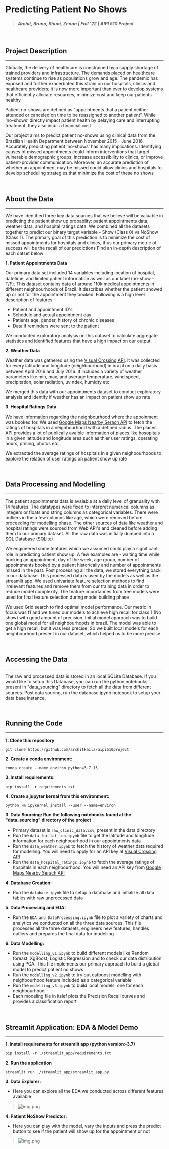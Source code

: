# Predicting Patient No Shows
> #### _Archit, Bruno, Shuai, Zenan | Fall '22 | AIPI 510 Project_
&nbsp;

## Project Description
---
Globally, the delivery of healthcare is constrained by a supply shortage of trained providers and infrastructure. The demands placed on healthcare systems continue to rise as populations grow and age. The pandemic has exposed and further exacerbated this strain on our hospitals, clinics and healthcare providers; it is now more important than ever to develop systems that efficiently allocate resources, minimize cost and keep our patients healthy

Patient no-shows are defined as “appointments that a patient neither attended or canceled on time to be reassigned to another patient”. While ‘no-shows’ directly impact patient health by delaying care and interrupting treatment, they also incur a financial cost

Our project aims to predict patient no-shows using clinical data from the Brazilian Health Department between November 2015 - June 2016. Accurately predicting patient ‘no-shows’ has many implications. Identifying causes of missed appointments could inform interventions that target vulnerable demographic groups, increase accessibility to clinics, or improve patient-provider communication. Moreover, an accurate prediction of whether an appointment may be missed could allow clinics and hospitals to develop scheduling strategies that minimize the cost of these no shows

&nbsp;
## About the Data
---
We have identified three key data sources that we believe will be valuable in predicting the patient show up probablity: patient appointments data, weather data, and hospital ratings data. We combined all the datasets together to predict our binary target variable - Show (Class 0) vs NoShow (Class 1). The primary goal of this prediction is to minimize the cost of missed appointments for hospitals and clinics, thus our primary metric of success will be the recall of our predictions
Find an in-depth description of each datset below:

**1. Patient Appointments Data**

Our primary data set included 14 variables including location of hospital, datetime, and limited patient information as well as our label (no-show - T/F). This dataset contains data of around 110k medical appointments in different neighbourhoods of Brazil. It describes whether the patient showed up or not for the appointment they booked. Following is a high level description of features:
- Patient and appointment ID's
- Schedule and actual appointment day
- Patients age, gender, history of chronic diseases
- Data if reminders were sent to the patient

We conducted exploratory analysis on this dataset to calculate aggregate statistics and identified features that have a high impact on our output. 

**2. Weather Data**

Weather data was gathered using the [Visual Crossing API](https://www.visualcrossing.com/). It was collected for every latitude and longitude (neighbourhood) in brazil on a daily basis between April 2016 and July 2016. It includes a variety of weather parameters like min, max, and average temperature, wind speed, precipitation, solar radiation, uv ndex, humidty etc. 

We merged this data with our appointments dataset to conduct exploratory analysis and identify if weather has an impact on patient show up rate. 

**3. Hospital Ratings Data**

We have information regarding the neighbourhood where the appoinment was booked for. We used [Google Maps Nearby Serach API](https://developers.google.com/maps/documentation/places/web-service/search-nearby) to fetch the ratings of hospitals in a neighbourhood with a defined radius. The places API provides a lot of publically avaible information of places like hosopitals in a given latitude and longitude area such as thier user ratings, operating hours, pricing, photos etc. 

We extracted the average ratings of hospitals in a given neighbourhoods to explore the relation of user ratings on patient show up rate

&nbsp;
## Data Processing and Modelling
---
The patient appointments data is avaiable at a daily level of granuality with 14 features. The datatypes were fixed to interpret numerical columns as integers or floats and string columns as categorical variables. There were outliers in the a few columns like age, which were removed before proceeding for modelling phase. The other sources of data like weather and hospital ratings were sourced from Web API's and cleaned before adding them to our primary dataset. All the raw data was initially dumped into a SQL Database (SQLite)

We engineered some features which we assumed could play a significant role in predicting patient show up. A few examples are - waiting time while booking an appointment, day of the week, age group, number of appointments booked by a patient historically and number of appointments missed in the past. Post processing all the data, we stored everything back in our database. This processed data is used by the models as well as the streamlit app. We used univariate feature selection methods to find irrelevant features and remove them from our training data in order to reduce model complexity. The feature importances from tree models were used for final feature selection during model building phase

We used Grid search to find optimal model performance. Our metric in focus was f1 and we tuned our models to achieve high recall for class 1 (No show) with good amount of precision. Initial model approach was to build one global model for all neighbourhoods in brazil. The model was able to get a high recall, but it was less precise. So we built local models for each neighbourhood present in our dataset, which helped us to be more precise

&nbsp;
## Accessing the Data
---
The raw and processed data is stored in an local SQLite Database. If you would like to setup this Database, you can run the python notebooks present in "data_sourcing" directory to fetch all the data from different sources. Post data souring, run the database.ipynb notebook to setup your data base instance.

&nbsp;
## Running the Code
---

**1. Clone this repository**
```
git clone https://github.com/architkaila/aipi510project
```
**2. Create a conda environment:** 
```
conda create --name environ python=3.7.15
```
**3. Install requirements:** 
```
pip install -r requirements.txt
```
**4. Create a jupyter kernal from this environment:** 
```
python -m ipykernel install --user --name=environ
```
**3. Data Sourcing: Run the following notebooks found at the "data_sourcing" directory of the project**
* Primary dataset is `raw_clinic_data.csv`, present in the data directory
* Run the `data_for_lat_lon.ipynb` file to get the latitude and longitude information for each neighbourhood in our appointments data
* Run the `data_weather.ipynb` to fetch the history of weather data required for modelling. You will need to apply for an API key at [Visual Crossing API](https://www.visualcrossing.com/)
* Run the `data_hospital_ratings.ipynb` to fetch the average ratings of hospitals in each neighbourhood. You will need an API key from [Google Maps Nearby Serach API](https://developers.google.com/maps/documentation/places/web-service/search-nearby)

**4. Database Creation:**
* Run the `database.ipynb` file to setup a database and initialize all data tables with raw unprocessed data

**5. Data Processing and EDA:**
* Run the `EDA_and_DataProcessing.ipynb` file to plot a variety of charts and analytics we conducted on all the three data sources. This file processes all the three datasets, engineers new features, handles outliers and prepares the final data for modelling

**6. Data Modelling:**
* Run the `modelling_v1.ipynb` to build different models like Random foreast, XgBoost, Logistic Regression and to check our data distribution using PCA. This file implements our primary approach to build a global model to predict patient no shows
* Run the `modelling_v2.ipynb` to try out catboost modelling with neighbourhood feature included as a categorical variable
* Run the `modelling_v3.ipynb` to build local models, one for each neighbourhood
* Each modeling file in itslef plots the Precision Recall curves and provides a classification report

&nbsp;
## Streamlit Application: EDA & Model Demo
---
**1. Install requirements for streamlit app (python version>3.7)**
```
pip install -r ./streamlit_app/requirements.txt
```
**2. Run the application**
```
streamlit run ./streamlit_app/streamlit_app.py
```
**3. Data Explorer:**
* Here you can explore all the EDA we conducted across different features available
>![img.png](data/assets/data_explorer.png)

**4. Patient NoShow Predictor:**
* Here you can play with the model, vary the inputs and press the predict button to see if the patient will show up for the appointment or not
>![img.png](data/assets/patient_predictor.png)

